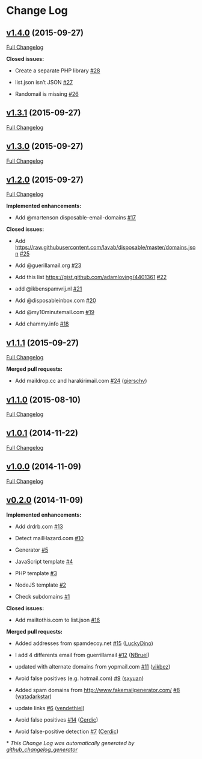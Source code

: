# Change Log

## [v1.4.0](https://github.com/fgribreau/mailchecker/tree/v1.4.0) (2015-09-27)

[Full Changelog](https://github.com/fgribreau/mailchecker/compare/v1.3.1...v1.4.0)

**Closed issues:**

- Create a separate PHP library [\#28](https://github.com/FGRibreau/mailchecker/issues/28)

- list.json isn’t JSON  [\#27](https://github.com/FGRibreau/mailchecker/issues/27)

- Randomail is missing [\#26](https://github.com/FGRibreau/mailchecker/issues/26)

## [v1.3.1](https://github.com/fgribreau/mailchecker/tree/v1.3.1) (2015-09-27)

[Full Changelog](https://github.com/fgribreau/mailchecker/compare/v1.3.0...v1.3.1)

## [v1.3.0](https://github.com/fgribreau/mailchecker/tree/v1.3.0) (2015-09-27)

[Full Changelog](https://github.com/fgribreau/mailchecker/compare/v1.2.0...v1.3.0)

## [v1.2.0](https://github.com/fgribreau/mailchecker/tree/v1.2.0) (2015-09-27)

[Full Changelog](https://github.com/fgribreau/mailchecker/compare/v1.1.1...v1.2.0)

**Implemented enhancements:**

- Add @martenson disposable-email-domains [\#17](https://github.com/FGRibreau/mailchecker/issues/17)

**Closed issues:**

- Add https://raw.githubusercontent.com/lavab/disposable/master/domains.json [\#25](https://github.com/FGRibreau/mailchecker/issues/25)

- Add @guerillamail.org [\#23](https://github.com/FGRibreau/mailchecker/issues/23)

- Add this list https://gist.github.com/adamloving/4401361 [\#22](https://github.com/FGRibreau/mailchecker/issues/22)

- add @ikbenspamvrij.nl [\#21](https://github.com/FGRibreau/mailchecker/issues/21)

- Add @disposableinbox.com [\#20](https://github.com/FGRibreau/mailchecker/issues/20)

- Add @my10minutemail.com [\#19](https://github.com/FGRibreau/mailchecker/issues/19)

- Add chammy.info [\#18](https://github.com/FGRibreau/mailchecker/issues/18)

## [v1.1.1](https://github.com/fgribreau/mailchecker/tree/v1.1.1) (2015-09-27)

[Full Changelog](https://github.com/fgribreau/mailchecker/compare/v1.1.0...v1.1.1)

**Merged pull requests:**

- Add maildrop.cc and harakirimail.com [\#24](https://github.com/FGRibreau/mailchecker/pull/24) ([gierschv](https://github.com/gierschv))

## [v1.1.0](https://github.com/fgribreau/mailchecker/tree/v1.1.0) (2015-08-10)

[Full Changelog](https://github.com/fgribreau/mailchecker/compare/v1.0.1...v1.1.0)

## [v1.0.1](https://github.com/fgribreau/mailchecker/tree/v1.0.1) (2014-11-22)

[Full Changelog](https://github.com/fgribreau/mailchecker/compare/v1.0.0...v1.0.1)

## [v1.0.0](https://github.com/fgribreau/mailchecker/tree/v1.0.0) (2014-11-09)

[Full Changelog](https://github.com/fgribreau/mailchecker/compare/v0.2.0...v1.0.0)

## [v0.2.0](https://github.com/fgribreau/mailchecker/tree/v0.2.0) (2014-11-09)

**Implemented enhancements:**

- Add drdrb.com [\#13](https://github.com/FGRibreau/mailchecker/issues/13)

- Detect mailHazard.com [\#10](https://github.com/FGRibreau/mailchecker/issues/10)

- Generator [\#5](https://github.com/FGRibreau/mailchecker/issues/5)

- JavaScript template [\#4](https://github.com/FGRibreau/mailchecker/issues/4)

- PHP template [\#3](https://github.com/FGRibreau/mailchecker/issues/3)

- NodeJS template [\#2](https://github.com/FGRibreau/mailchecker/issues/2)

- Check subdomains [\#1](https://github.com/FGRibreau/mailchecker/issues/1)

**Closed issues:**

- Add mailtothis.com to list.json [\#16](https://github.com/FGRibreau/mailchecker/issues/16)

**Merged pull requests:**

- Added addresses from spamdecoy.net [\#15](https://github.com/FGRibreau/mailchecker/pull/15) ([LuckyDino](https://github.com/LuckyDino))

- I add 4 differents email from guerrillamail [\#12](https://github.com/FGRibreau/mailchecker/pull/12) ([NBruel](https://github.com/NBruel))

- updated with alternate domains from yopmail.com [\#11](https://github.com/FGRibreau/mailchecker/pull/11) ([vikbez](https://github.com/vikbez))

- Avoid false positives \(e.g. hotmail.com\) [\#9](https://github.com/FGRibreau/mailchecker/pull/9) ([sxyuan](https://github.com/sxyuan))

- Added spam domains from http://www.fakemailgenerator.com/ [\#8](https://github.com/FGRibreau/mailchecker/pull/8) ([watadarkstar](https://github.com/watadarkstar))

- update links [\#6](https://github.com/FGRibreau/mailchecker/pull/6) ([vendethiel](https://github.com/vendethiel))

- Avoid false positives [\#14](https://github.com/FGRibreau/mailchecker/pull/14) ([Cerdic](https://github.com/Cerdic))

- Avoid false-positive detection [\#7](https://github.com/FGRibreau/mailchecker/pull/7) ([Cerdic](https://github.com/Cerdic))



\* *This Change Log was automatically generated by [github_changelog_generator](https://github.com/skywinder/Github-Changelog-Generator)*